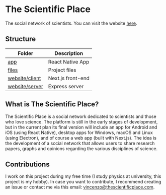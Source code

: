 # The Scientific Place
The social network of scientists.
You can visit the website [here](https://thescientificplace.com).

## Structure
Folder | Description
--- | ---
[app](/app/tsp) | React Native App
[files](/files) | Project files
[website/client](/website/client) | Next.js front-end
[website/server](/website/server) | Express server

## What is The Scientific Place?
The Scientific Place is a social network dedicated to scientists and those who love science.
The platform is still in the early stages of development, but in the current plan its final version will include an app for Android and iOS (using React Native), desktop apps for Windows, macOS and Linux (using Electron), and of course a web app (built with Next.js).
The idea is the development of a social network that allows users to share research papers, graphs and opinions regarding the various disciplines of science.

## Contributions
I work on this project during my free time (I study physics at university, this project is my hobby). In case you want to contribute, I recommend creating an issue or contact me via this email: [vincenzo@thescientificplace.com](mailto:vincenzo@thescientificplace.com).
